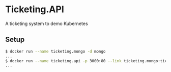 # Ticketing.API

A ticketing system to demo Kubernetes

## Setup

```bash
$ docker run --name ticketing.mongo -d mongo
...
$ docker run --name ticketing.api -p 3000:80 --link ticketing.mongo:ticketing.mongo -d gcr.io/astute-asset-226319/ticketing.api:e837f7c48f6b6962352edc496beb20643f722aa8
...
```